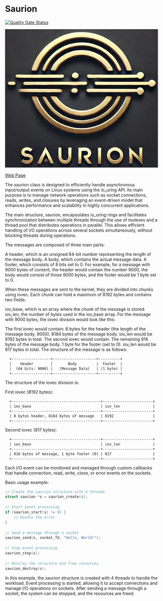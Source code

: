 # Saurion

[![Quality Gate Status](https://sonarcloud.io/api/project_badges/measure?project=israellopezdeveloper_saurion&metric=alert_status)](https://sonarcloud.io/summary/new_code?id=israellopezdeveloper_saurion)

![Sauron](https://raw.githubusercontent.com/israellopezdeveloper/saurion/refs/heads/metadata-branch/logo.png)

[Web Page](https://israellopezdeveloper.github.io/saurion/)

The saurion class is designed to efficiently handle asynchronous input/output events on Linux systems using the io_uring API. Its main purpose is to manage network operations such as socket connections, reads, writes, and closures by leveraging an event-driven model that enhances performance and scalability in highly concurrent applications.

The main structure, saurion, encapsulates io_uring rings and facilitates synchronization between multiple threads through the use of mutexes and a thread pool that distributes operations in parallel. This allows efficient handling of I/O operations across several sockets simultaneously, without blocking threads during operations.

The messages are composed of three main parts:

A header, which is an unsigned 64-bit number representing the length of the message body.
A body, which contains the actual message data.
A footer, which consists of 8 bits set to 0.
For example, for a message with 9000 bytes of content, the header would contain the number 9000, the body would consist of those 9000 bytes, and the footer would be 1 byte set to 0.

When these messages are sent to the kernel, they are divided into chunks using iovec. Each chunk can hold a maximum of 8192 bytes and contains two fields:

iov_base, which is an array where the chunk of the message is stored.
iov_len, the number of bytes used in the iov_base array.
For the message with 9000 bytes, the iovec division would look like this:

The first iovec would contain:
8 bytes for the header (the length of the message body, 9000).
8184 bytes of the message body.
iov_len would be 8192 bytes in total.
The second iovec would contain:
The remaining 816 bytes of the message body.
1 byte for the footer (set to 0).
iov_len would be 817 bytes in total.
The structure of the message is as follows:

```
  +------------------+--------------------+----------+
  |    Header        |       Body         |  Footer  |
  |  (64 bits: 9000) |   (Message Data)   | (1 byte) |
  +------------------+--------------------+----------+
```

The structure of the iovec division is:

First iovec (8192 bytes):

```
  +-----------------------------------------+-----------------------+
  | iov_base                                | iov_len               |
  +-----------------------------------------+-----------------------+
  | 8 bytes header, 8184 bytes of message   | 8192                  |
  +-----------------------------------------+-----------------------+
```

Second iovec (817 bytes):

```
  +-----------------------------------------+-----------------------+
  | iov_base                                | iov_len               |
  +-----------------------------------------+-----------------------+
  | 816 bytes of message, 1 byte footer (0) | 817                   |
  +-----------------------------------------+-----------------------+
```

Each I/O event can be monitored and managed through custom callbacks that handle connection, read, write, close, or error events on the sockets.

Basic usage example:

```c
// Create the saurion structure with 4 threads
struct saurion *s = saurion_create(4);

// Start event processing
if (saurion_start(s) != 0) {
    // Handle the error
}

// Send a message through a socket
saurion_send(s, socket_fd, "Hello, World!");

// Stop event processing
saurion_stop(s);

// Destroy the structure and free resources
saurion_destroy(s);
```

In this example, the saurion structure is created with 4 threads to handle the workload. Event processing is started, allowing it to accept connections and manage I/O operations on sockets. After sending a message through a socket, the system can be stopped, and the resources are freed.
